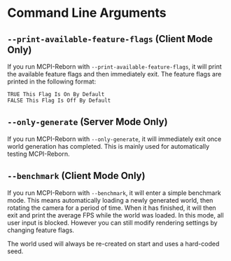 # Command Line Arguments

## ``--print-available-feature-flags`` (Client Mode Only)
If you run MCPI-Reborn with ``--print-available-feature-flags``, it will print the available feature flags and then immediately exit. The feature flags are printed in the following format:
```
TRUE This Flag Is On By Default
FALSE This Flag Is Off By Default
```

## ``--only-generate`` (Server Mode Only)
If you run MCPI-Reborn with ``--only-generate``, it will immediately exit once world generation has completed. This is mainly used for automatically testing MCPI-Reborn.

## ``--benchmark`` (Client Mode Only)
If you run MCPI-Reborn with ``--benchmark``, it will enter a simple benchmark mode. This means automatically loading a newly generated world, then rotating the camera for a period of time. When it has finished, it will then exit and print the average FPS while the world was loaded. In this mode, all user input is blocked. However you can still modify rendering settings by changing feature flags.

The world used will always be re-created on start and uses a hard-coded seed.
